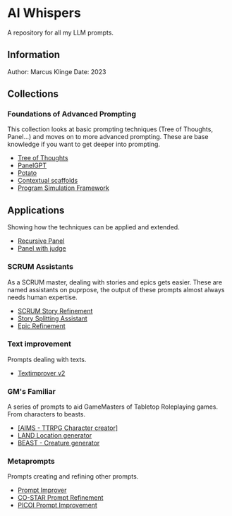 # AI Whispers
A repository for all my LLM prompts.

## Information
Author: Marcus Klinge
Date: 2023

## Collections

### Foundations of Advanced Prompting
This collection looks at basic prompting techniques (Tree of Thoughts, Panel...) and moves on to more advanced prompting.
These are base knowledge if you want to get deeper into prompting.

* [Tree of Thoughts](https://github.com/zielperson/AI-whispers/blob/master/TreeOfThought/readme.md)
* [PanelGPT](https://github.com/zielperson/AI-whispers/blob/1282a10e2e06740920915c0d1e2e8a2d47bfc948/PanelGPT.md)
* [Potato](/https://github.com/zielperson/AI-whispers/blob/e8d3b7ea1d9f54685f437db82037bc824353aa2a/Potato.md)
* [Contextual scaffolds](https://github.com/zielperson/AI-whispers/blob/c83eaf58a7040b1296e490b9a52e235da84e1bc3/contextual%20scaffolding.md)
* [Program Simulation Framework](https://github.com/zielperson/AI-whispers/blob/aac7c049be527ced3cbef8fef85bc62fb2b45318/program%20simulation%20framework.md)

## Applications
Showing how the techniques can be applied and extended.
* [Recursive Panel](https://github.com/zielperson/AI-whispers/blob/master/recursive%20panel.md)
* [Panel with judge](https://github.com/zielperson/AI-whispers/blob/master/recpanelwjudge.md)

### SCRUM Assistants
As a SCRUM master, dealing with stories and epics gets easier.
These are named assistants on puprpose, the output of these prompts almost always needs human expertise.
* [SCRUM Story Refinement](https://github.com/zielperson/AI-whispers/blob/master/SCRUM%20story%20refinement.md)
* [Story Splitting Assistant](https://github.com/zielperson/AI-whispers/blob/34f74302d096c7333d865ba9c87af4b5b202d2b5/Story%20Splitting.md)
* [Epic Refinement](https://github.com/zielperson/AI-whispers/blob/master/SCRUM%20story%20refinement.md)

### Text improvement
Prompts dealing with texts.
* [Textimprover v2](https://github.com/zielperson/AI-whispers/blob/master/Teximproverv2.md)
  
### GM's Familiar
A series of prompts to aid GameMasters of Tabletop Roleplaying games. From characters to beasts.
* [[AIMS - TTRPG Character creator]](https://github.com/zielperson/AI-whispers/tree/master/RPG%20-%20AIMS) 
* [LAND Location generator](https://github.com/zielperson/AI-whispers/blob/master/LAND.md)
* [BEAST - Creature generator](https://github.com/zielperson/AI-whispers/blob/master/BEAST.md)

### Metaprompts
Prompts creating and refining other prompts.
* [Prompt Improver](https://github.com/zielperson/AI-whispers/blob/master/Prompt%20Improver.md)
* [CO-STAR Prompt Refinement](https://github.com/zielperson/AI-whispers/blob/master/costar.md)
* [PICOI Prompt Improvement](https://github.com/zielperson/AI-whispers/blob/master/picoi.md)
